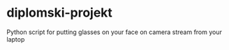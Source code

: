 # diplomski-projekt
Python script for putting glasses on your face on camera stream from your laptop
